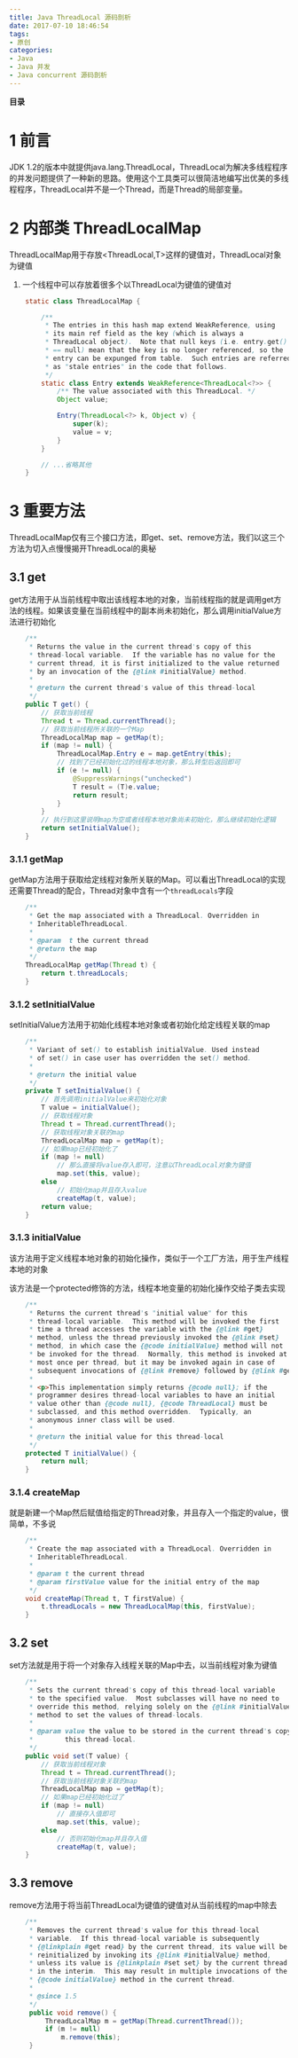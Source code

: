 ```yaml
---
title: Java ThreadLocal 源码剖析
date: 2017-07-10 18:46:54
tags: 
- 原创
categories: 
- Java
- Java 并发
- Java concurrent 源码剖析
---
```


__目录__

<!-- toc -->
<!--more-->

# 1 前言

JDK 1.2的版本中就提供java.lang.ThreadLocal，ThreadLocal为解决多线程程序的并发问题提供了一种新的思路。使用这个工具类可以很简洁地编写出优美的多线程程序，ThreadLocal并不是一个Thread，而是Thread的局部变量。

# 2 内部类 ThreadLocalMap

ThreadLocalMap用于存放<ThreadLocal,T>这样的键值对，ThreadLocal对象为键值

1. 一个线程中可以存放着很多个以ThreadLocal为键值的键值对

```Java
    static class ThreadLocalMap {

        /**
         * The entries in this hash map extend WeakReference, using
         * its main ref field as the key (which is always a
         * ThreadLocal object).  Note that null keys (i.e. entry.get()
         * == null) mean that the key is no longer referenced, so the
         * entry can be expunged from table.  Such entries are referred to
         * as "stale entries" in the code that follows.
         */
        static class Entry extends WeakReference<ThreadLocal<?>> {
            /** The value associated with this ThreadLocal. */
            Object value;

            Entry(ThreadLocal<?> k, Object v) {
                super(k);
                value = v;
            }
        }

        // ...省略其他
    }
```

# 3 重要方法

ThreadLocalMap仅有三个接口方法，即get、set、remove方法，我们以这三个方法为切入点慢慢揭开ThreadLocal的奥秘

## 3.1 get

get方法用于从当前线程中取出该线程本地的对象，当前线程指的就是调用get方法的线程。如果该变量在当前线程中的副本尚未初始化，那么调用initialValue方法进行初始化

```Java
    /**
     * Returns the value in the current thread's copy of this
     * thread-local variable.  If the variable has no value for the
     * current thread, it is first initialized to the value returned
     * by an invocation of the {@link #initialValue} method.
     *
     * @return the current thread's value of this thread-local
     */
    public T get() {
        // 获取当前线程
        Thread t = Thread.currentThread();
        // 获取当前线程所关联的一个Map
        ThreadLocalMap map = getMap(t);
        if (map != null) {
            ThreadLocalMap.Entry e = map.getEntry(this);
            // 找到了已经初始化过的线程本地对象，那么转型后返回即可
            if (e != null) {
                @SuppressWarnings("unchecked")
                T result = (T)e.value;
                return result;
            }
        }
        // 执行到这里说明map为空或者线程本地对象尚未初始化，那么继续初始化逻辑
        return setInitialValue();
    }
```

### 3.1.1 getMap

getMap方法用于获取给定线程对象所关联的Map。可以看出ThreadLocal的实现还需要Thread的配合，Thread对象中含有一个`threadLocals`字段

```Java
    /**
     * Get the map associated with a ThreadLocal. Overridden in
     * InheritableThreadLocal.
     *
     * @param  t the current thread
     * @return the map
     */
    ThreadLocalMap getMap(Thread t) {
        return t.threadLocals;
    }
```

### 3.1.2 setInitialValue

setInitialValue方法用于初始化线程本地对象或者初始化给定线程关联的map

```Java
    /**
     * Variant of set() to establish initialValue. Used instead
     * of set() in case user has overridden the set() method.
     *
     * @return the initial value
     */
    private T setInitialValue() {
        // 首先调用initialValue来初始化对象
        T value = initialValue();
        // 获取线程对象
        Thread t = Thread.currentThread();
        // 获取线程对象关联的map
        ThreadLocalMap map = getMap(t);
        // 如果map已经初始化了
        if (map != null)
            // 那么直接将value存入即可，注意以ThreadLocal对象为键值
            map.set(this, value);
        else
            // 初始化map并且存入value
            createMap(t, value);
        return value;
    }
```

### 3.1.3 initialValue

该方法用于定义线程本地对象的初始化操作，类似于一个工厂方法，用于生产线程本地的对象

该方法是一个protected修饰的方法，线程本地变量的初始化操作交给子类去实现

```Java
    /**
     * Returns the current thread's "initial value" for this
     * thread-local variable.  This method will be invoked the first
     * time a thread accesses the variable with the {@link #get}
     * method, unless the thread previously invoked the {@link #set}
     * method, in which case the {@code initialValue} method will not
     * be invoked for the thread.  Normally, this method is invoked at
     * most once per thread, but it may be invoked again in case of
     * subsequent invocations of {@link #remove} followed by {@link #get}.
     *
     * <p>This implementation simply returns {@code null}; if the
     * programmer desires thread-local variables to have an initial
     * value other than {@code null}, {@code ThreadLocal} must be
     * subclassed, and this method overridden.  Typically, an
     * anonymous inner class will be used.
     *
     * @return the initial value for this thread-local
     */
    protected T initialValue() {
        return null;
    }
```

### 3.1.4 createMap

就是新建一个Map然后赋值给指定的Thread对象，并且存入一个指定的value，很简单，不多说

```Java
    /**
     * Create the map associated with a ThreadLocal. Overridden in
     * InheritableThreadLocal.
     *
     * @param t the current thread
     * @param firstValue value for the initial entry of the map
     */
    void createMap(Thread t, T firstValue) {
        t.threadLocals = new ThreadLocalMap(this, firstValue);
    }
```

## 3.2 set

set方法就是用于将一个对象存入线程关联的Map中去，以当前线程对象为键值

```Java
    /**
     * Sets the current thread's copy of this thread-local variable
     * to the specified value.  Most subclasses will have no need to
     * override this method, relying solely on the {@link #initialValue}
     * method to set the values of thread-locals.
     *
     * @param value the value to be stored in the current thread's copy of
     *        this thread-local.
     */
    public void set(T value) {
        // 获取当前线程对象
        Thread t = Thread.currentThread();
        // 获取当前线程对象关联的map
        ThreadLocalMap map = getMap(t);
        // 如果map已经初始化过了
        if (map != null)
            // 直接存入值即可
            map.set(this, value);
        else
            // 否则初始化map并且存入值
            createMap(t, value);
    }
```

## 3.3 remove

remove方法用于将当前ThreadLocal为键值的键值对从当前线程的map中除去

```Java
    /**
     * Removes the current thread's value for this thread-local
     * variable.  If this thread-local variable is subsequently
     * {@linkplain #get read} by the current thread, its value will be
     * reinitialized by invoking its {@link #initialValue} method,
     * unless its value is {@linkplain #set set} by the current thread
     * in the interim.  This may result in multiple invocations of the
     * {@code initialValue} method in the current thread.
     *
     * @since 1.5
     */
     public void remove() {
         ThreadLocalMap m = getMap(Thread.currentThread());
         if (m != null)
             m.remove(this);
     }
```
